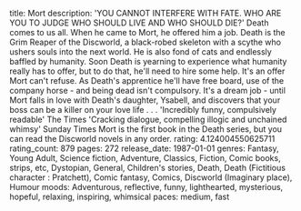 title: Mort
description: 'YOU CANNOT INTERFERE WITH FATE. WHO ARE YOU TO JUDGE WHO SHOULD LIVE AND WHO SHOULD DIE?' Death comes to us all. When he came to Mort, he offered him a job. Death is the Grim Reaper of the Discworld, a black-robed skeleton with a scythe who ushers souls into the next world. He is also fond of cats and endlessly baffled by humanity. Soon Death is yearning to experience what humanity really has to offer, but to do that, he'll need to hire some help. It's an offer Mort can't refuse. As Death's apprentice he'll have free board, use of the company horse - and being dead isn't compulsory. It's a dream job - until Mort falls in love with Death's daughter, Ysabell, and discovers that your boss can be a killer on your love life . . . 'Incredibly funny, compulsively readable' The Times 'Cracking dialogue, compelling illogic and unchained whimsy' Sunday Times Mort is the first book in the Death series, but you can read the Discworld novels in any order.
rating: 4.124004550625711
rating_count: 879
pages: 272
release_date: 1987-01-01
genres: Fantasy, Young Adult, Science fiction, Adventure, Classics, Fiction, Comic books, strips, etc, Dystopian, General, Children's stories, Death, Death (Fictitious character : Pratchett), Comic fantasy, Comics, Discworld (Imaginary place), Humour
moods: Adventurous, reflective, funny, lighthearted, mysterious, hopeful, relaxing, inspiring, whimsical
paces: medium, fast